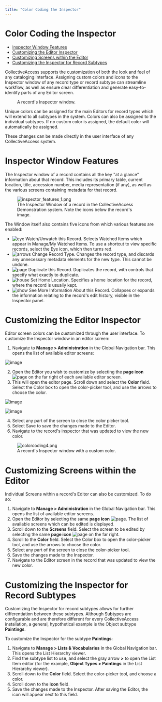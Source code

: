 ```yaml
---
title: "Color Coding the Inspector"
---
```


# Color Coding the Inspector

-   [Inspector Window Features](#inspector-window-features)
-   [Customizing the Editor
    Inspector](#customizing-the-editor-inspector)
-   [Customizing Screens within the
    Editor](#customizing-screens-within-the-editor)
-   [Customizing the Inspector for Record
    Subtypes](#customizing-the-inspector-for-record-subtypes)

CollectiveAccess supports the customization of both the look and feel of
any cataloging interface. Assigning custom colors and icons to the
Inspector window of any record type or record subtype can streamline
workflow, as well as ensure clear differentiation and generate
easy-to-identify parts of any Editor screen.

<figure class="align-center">
<img src="/providence/img/colorcoding3.png" alt="" />
<figcaption>A record's Inspector window.</figcaption>
</figure>

Unique colors can be assigned for the main Editors for record types
which will extend to all subtypes in the system. Colors can also be
assigned to the individual subtypes. If no custom color is assigned, the
default color will automatically be assigned.

These changes can be made directly in the user interface of any
CollectiveAccess system.

# Inspector Window Features

The Inspector window of a record contains all the key \"at a glance\"
information about that record. This includes its primary table, current
location, title, accession number, media representation (if any), as
well as the various screens containing metadata for that record.

<figure class="align-center">
<img src="/providence/img/inspector_features_1.png" alt="inspector_features_1.png" />
<figcaption>The Inspector Window of a record in the CollectiveAccess
Demonstration system. Note the icons below the record's
image.</figcaption>
</figure>

The Window itself also contains five icons from which various features
are enabled:

-   ![eye](/providence/img/inspector_feature_2.png) Watch/Unwatch this Record. Selects
    Watched Items which appear in Manage/My Watched Items. To use a
    shortcut to view specific records, select the Eye icon, which then
    turns red.
-   ![arrows](/providence/img/inspector_feature_3.png) Change Record Type. Changes the
    record type, and discards any unnecessary metadata elements for the
    new type. This cannot be undone.
-   ![page](/providence/img/colorcoding5.png) Duplicate this Record. Duplicates the
    record, with controls that specify what exactly to duplicate.
-   ![house](/providence/img/inspector_feature_5.png) Set Home Location. Specifies a
    home location for the record, where the record is usually kept.
-   ![show](/providence/img/inspector_feature_6.png) See More Information About this
    Record. Collapses or expands the information relating to the
    record's edit history, visible in the Inspector panel.

# **Customizing the Editor Inspector**

Editor screen colors can be customized through the user interface. To
customize the Inspector window in an editor screen:

1.  Navigate to **Manage \> Administration** in the Global Navigation
    bar. This opens the list of available editor screens:

![image](/providence/img/colorcoding1.png)

2.  Open the Editor you wish to customize by selecting the **page icon**
    ![page](/providence/img/colorcoding5.png) on the far right of each available editor
    screen.
3.  This will open the editor page. Scroll down and select the **Color**
    field. Select the Color box to open the color-picker tool, and use
    the arrows to choose the color.

![image](/providence/img/object_color.png)

![image](/providence/img/colorcoding2.png)

4.  Select any part of the screen to close the color picker tool.
5.  Select Save to save the changes made to the Editor.
6.  Navigate to the record\'s inspector that was updated to view the new
    color.

<figure class="align-center">
<img src="/providence/img/colorcoding4.png" alt="colorcoding4.png" />
<figcaption>A record's Inspector window with a custom
color.</figcaption>
</figure>

# Customizing Screens within the Editor

Individual Screens within a record's Editor can also be customized. To
do so:

1.  Navigate to **Manage \> Administration** in the Global Navigation
    bar. This opens the list of available editor screens.
2.  Open the Editor by selecting the same **page icon**
    ![page](/providence/img/colorcoding5.png). The list of available screens which can
    be edited is displayed.
3.  Scroll down to the **Screens** field. Select the screen to be edited
    by selecting the same **page icon** ![page](/providence/img/colorcoding5.png) on the
    far right.
4.  Scroll to the **Color** field. Select the Color box to open the
    color-picker tool, and use the arrows to choose the color.
5.  Select any part of the screen to close the color-picker tool.
6.  Save the changes made to the Inspector.
7.  Navigate to the Editor screen in the record that was updated to view
    the new color.

# Customizing the Inspector for Record Subtypes

Customizing the Inspector for record subtypes allows for further
differentiation between these subtypes. Although Subtypes are
configurable and are therefore different for every CollectiveAccess
installation, a general, hypothetical example is the Object subtype
**Paintings**.

To customize the Inspector for the subtype **Paintings**:

1.  Navigate to **Manage \> Lists & Vocabularies** in the Global
    Navigation bar. This opens the List Hierarchy viewer.
2.  Find the subtype list to use, and select the gray arrow **\>** to
    open the List Item editor (for the example, **Object Types \>
    Paintings** in the List Hierarchy viewer).
3.  Scroll down to the **Color** field. Select the color-picker tool,
    and choose a color.
4.  Scroll down to the **Icon** field.
5.  Save the changes made to the Inspector. After saving the Editor, the
    icon will appear next to this field.
